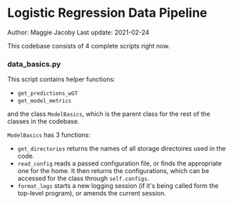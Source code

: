 # Logistic Regression Data Pipeline
Author: Maggie Jacoby
Last update: 2021-02-24

This codebase consists of 4 complete scripts right now. 

### data_basics.py

This script contains helper functions:
- `get_predictions_wGT `
- `get_model_metrics`

and the class `ModelBasics`, which is the parent class for the rest of the classes in the codebase.

`ModelBasics` has 3 functions:
- `get_directories` returns the names of all storage directoires used in the code.
- `read_config` reads a passed configuration file, or finds the appropriate one for the home.
It then returns the configurations, which can be accessed for the class through `self.configs`.
- `format_logs` starts a new logging session (if it's being called form the top-level program), 
or amends the current session.